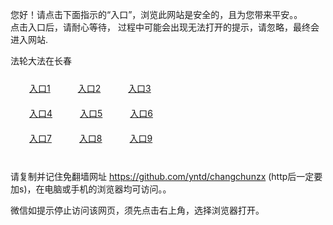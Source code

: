 您好！请点击下面指示的“入口”，浏览此网站是安全的，且为您带来平安。。 <br/>
点击入口后，请耐心等待， 过程中可能会出现无法打开的提示，请忽略，最终会进入网站. </br>

法轮大法在长春<br/>
<div style="padding:10px"><a style="margin:20px" target="_blank" href="https://dnvxcfvg96igg.cloudfront.net/2Qpsp?cqqixueh" id="ccLink1" rel="nofollow">入口1</a> <a target="_blank" style="margin:20px" href="https://d3c5ubjq0jgxy5.cloudfront.net/2Qpsp?qghrhot" id="ccLink2" rel="nofollow">入口2</a> <a style="margin:20px" target="_blank" href="https://d1s55etcv7xfsb.cloudfront.net/2Qpsp?tpumypc" id="ccLink3" rel="nofollow">入口3</a></div>

<div style="padding:10px" ><a style="margin:20px" target="_blank" href="https://dnvxcfvg96igg.cloudfront.net/2Qpsp?cqqixueh" id="ccLink4" rel="nofollow">入口4</a> <a style="margin:20px" href="https://d3c5ubjq0jgxy5.cloudfront.net/2Qpsp?qghrhot" target="_blank" id="ccLink5" rel="nofollow">入口5</a> <a style="margin:20px" href="https://d1s55etcv7xfsb.cloudfront.net/2Qpsp?tpumypc" target="_blank" id="ccLink6" rel="nofollow">入口6</a></div>

<div style="padding:10px"><a style="margin:20px" target="_blank" href="https://dnvxcfvg96igg.cloudfront.net/2Qpsp?cqqixueh" id="ccLink7" rel="nofollow">入口7</a> <a style="margin:20px" href="https://d3c5ubjq0jgxy5.cloudfront.net/2Qpsp?qghrhot" target="_blank" id="ccLink8" rel="nofollow">入口8</a> <a style="margin:20px" target="_blank" href="https://d1s55etcv7xfsb.cloudfront.net/2Qpsp?tpumypc" id="ccLink9" rel="nofollow">入口9</a></div>

<br/>



请复制并记住免翻墙网址 https://github.com/yntd/changchunzx (http后一定要加s)，在电脑或手机的浏览器均可访问。。<br/>

微信如提示停止访问该网页，须先点击右上角，选择浏览器打开。
